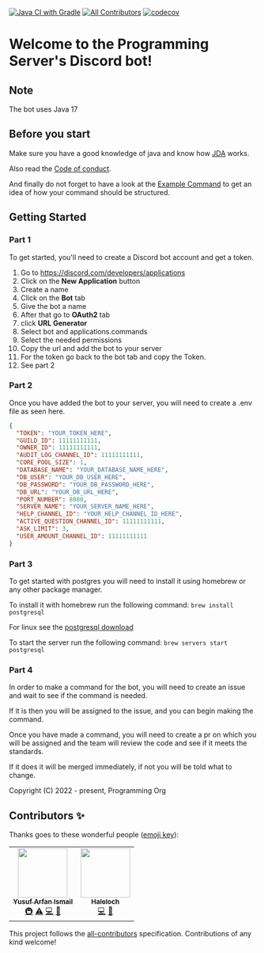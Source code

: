 [![Java CI with Gradle](https://github.com/Programming-Org/Programming/actions/workflows/gradle.yml/badge.svg)](https://github.com/Programming-Org/Programming/actions/workflows/gradle.yml) [![All Contributors](https://img.shields.io/badge/all_contributors-2-orange.svg?style=flat-square)](#contributors-) [![codecov](https://codecov.io/gh/Programming-Org/Programming/branch/main/graph/badge.svg?token=M1KBWF0CDY)](https://codecov.io/gh/Programming-Org/Programming)

# Welcome to the Programming Server's Discord bot!

## Note
The bot uses Java 17

## Before you start
Make sure you have a good knowledge of java and know how [JDA](https://github.com/DV8FromTheWorld/JDA/) works.

Also read the [Code of conduct](https://github.com/Programming-Org/Programming/blob/main/.github/CODE_OF_CONDUCT.md).

And finally do not forget to have a look at the [Example Command](https://github.com/Programming-Org/Programming/blob/main/src/main/java/io/github/org/programming/bot/commands/ExampleCommand.java) to get an idea of how your command should be structured.
## Getting Started

### Part 1
To get started, you'll need to create a Discord bot account and get a token.

   1. Go to https://discord.com/developers/applications
   2. Click on the **New Application** button
   3. Create a name
   4. Click on the **Bot** tab
   5. Give the bot a name
   6. After that go to **OAuth2** tab
   7. click **URL Generator**
   8. Select bot and applications.commands
   9. Select the needed permissions
   10. Copy the url and add the bot to your server
   11. For the token go back to the bot tab and copy the Token.
   12. See part 2

### Part 2
Once you have added the bot to your server, you will need to create a .env file as seen here.
```json
{
  "TOKEN": "YOUR_TOKEN_HERE",
  "GUILD_ID": 11111111111,
  "OWNER_ID": 11111111111,
  "AUDIT_LOG_CHANNEL_ID": 11111111111,
  "CORE_POOL_SIZE": 1,
  "DATABASE_NAME": "YOUR_DATABASE_NAME_HERE",
  "DB_USER": "YOUR_DB_USER_HERE",
  "DB_PASSWORD": "YOUR_DB_PASSWORD_HERE",
  "DB_URL": "YOUR_DB_URL_HERE",
  "PORT_NUMBER": 8080,
  "SERVER_NAME": "YOUR_SERVER_NAME_HERE",
  "HELP_CHANNEL_ID": "YOUR_HELP_CHANNEL_ID_HERE",
  "ACTIVE_QUESTION_CHANNEL_ID": 11111111111,
  "ASK_LIMIT": 3,
  "USER_AMOUNT_CHANNEL_ID": 11111111111
}
```

### Part 3
To get started with postgres you will need to install it using homebrew or any other package manager.

To install it with homebrew run the following command:
```brew install postgresql```

For linux see the [postgresql download](https://www.postgresql.org/download/linux/)

To start the server run the following command:
```brew servers start postgresql```


### Part 4

In order to make a command for the bot, you will need to create an issue and wait to see if the command is needed.

If it is then you will be assigned to the issue, and you can begin making the command.

Once you have made a command, you will need to create a pr on which you will be assigned and the team will review the code and see if it meets the standards.

If it does it will be merged immediately, if not you will be told what to change.

Copyright (C) 2022 - present, Programming Org


## Contributors ✨

Thanks goes to these wonderful people ([emoji key](https://allcontributors.org/docs/en/emoji-key)):

<!-- ALL-CONTRIBUTORS-LIST:START - Do not remove or modify this section -->
<!-- prettier-ignore-start -->
<!-- markdownlint-disable -->
<table>
  <tr>
    <td align="center"><a href="http://realyusufismail-github-io.vercel.app"><img src="https://avatars.githubusercontent.com/u/67903886?v=4?s=100" width="100px;" alt=""/><br /><sub><b>Yusuf Arfan Ismail</b></sub></a><br /><a href="#infra-RealYusufIsmail" title="Infrastructure (Hosting, Build-Tools, etc)">🚇</a> <a href="https://github.com/Programming-Org/Programming/commits?author=RealYusufIsmail" title="Tests">⚠️</a> <a href="https://github.com/Programming-Org/Programming/commits?author=RealYusufIsmail" title="Code">💻</a> <a href="https://github.com/Programming-Org/Programming/pulls?q=is%3Apr+reviewed-by%3ARealYusufIsmail" title="Reviewed Pull Requests">👀</a></td>
    <td align="center"><a href="https://github.com/Haleloch"><img src="https://avatars.githubusercontent.com/u/75441206?v=4?s=100" width="100px;" alt=""/><br /><sub><b>Haleloch</b></sub></a><br /><a href="https://github.com/Programming-Org/Programming/commits?author=Haleloch" title="Code">💻</a> <a href="https://github.com/Programming-Org/Programming/pulls?q=is%3Apr+reviewed-by%3AHaleloch" title="Reviewed Pull Requests">👀</a></td>
  </tr>
</table>

<!-- markdownlint-restore -->
<!-- prettier-ignore-end -->

<!-- ALL-CONTRIBUTORS-LIST:END -->

This project follows the [all-contributors](https://github.com/all-contributors/all-contributors) specification. Contributions of any kind welcome!

